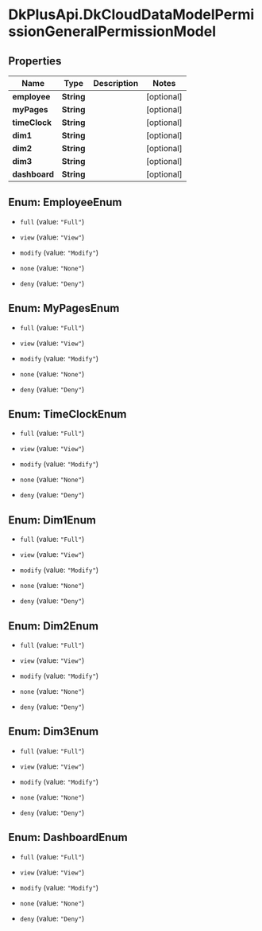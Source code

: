 # DkPlusApi.DkCloudDataModelPermissionGeneralPermissionModel

## Properties
Name | Type | Description | Notes
------------ | ------------- | ------------- | -------------
**employee** | **String** |  | [optional] 
**myPages** | **String** |  | [optional] 
**timeClock** | **String** |  | [optional] 
**dim1** | **String** |  | [optional] 
**dim2** | **String** |  | [optional] 
**dim3** | **String** |  | [optional] 
**dashboard** | **String** |  | [optional] 


<a name="EmployeeEnum"></a>
## Enum: EmployeeEnum


* `full` (value: `"Full"`)

* `view` (value: `"View"`)

* `modify` (value: `"Modify"`)

* `none` (value: `"None"`)

* `deny` (value: `"Deny"`)




<a name="MyPagesEnum"></a>
## Enum: MyPagesEnum


* `full` (value: `"Full"`)

* `view` (value: `"View"`)

* `modify` (value: `"Modify"`)

* `none` (value: `"None"`)

* `deny` (value: `"Deny"`)




<a name="TimeClockEnum"></a>
## Enum: TimeClockEnum


* `full` (value: `"Full"`)

* `view` (value: `"View"`)

* `modify` (value: `"Modify"`)

* `none` (value: `"None"`)

* `deny` (value: `"Deny"`)




<a name="Dim1Enum"></a>
## Enum: Dim1Enum


* `full` (value: `"Full"`)

* `view` (value: `"View"`)

* `modify` (value: `"Modify"`)

* `none` (value: `"None"`)

* `deny` (value: `"Deny"`)




<a name="Dim2Enum"></a>
## Enum: Dim2Enum


* `full` (value: `"Full"`)

* `view` (value: `"View"`)

* `modify` (value: `"Modify"`)

* `none` (value: `"None"`)

* `deny` (value: `"Deny"`)




<a name="Dim3Enum"></a>
## Enum: Dim3Enum


* `full` (value: `"Full"`)

* `view` (value: `"View"`)

* `modify` (value: `"Modify"`)

* `none` (value: `"None"`)

* `deny` (value: `"Deny"`)




<a name="DashboardEnum"></a>
## Enum: DashboardEnum


* `full` (value: `"Full"`)

* `view` (value: `"View"`)

* `modify` (value: `"Modify"`)

* `none` (value: `"None"`)

* `deny` (value: `"Deny"`)




